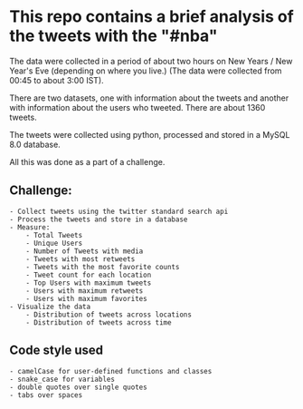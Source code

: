 # This repo contains a brief analysis of the tweets with the "#nba"
The data were collected in a period of about two hours on New Years / New Year's Eve (depending on where you live.)
(The data were collected from 00:45 to about 3:00 IST).

There are two datasets, one with information about the tweets and another with information about the users who tweeted. There are about 1360 tweets.

The tweets were collected using python, processed and stored in a MySQL 8.0 database.

All this was done as a part of a challenge.
## Challenge: 
    - Collect tweets using the twitter standard search api
    - Process the tweets and store in a database
    - Measure:
        - Total Tweets
        - Unique Users
        - Number of Tweets with media
        - Tweets with most retweets
        - Tweets with the most favorite counts
        - Tweet count for each location
        - Top Users with maximum tweets
        - Users with maximum retweets
        - Users with maximum favorites
    - Visualize the data
        - Distribution of tweets across locations
        - Distribution of tweets across time

## Code style used
    - camelCase for user-defined functions and classes
    - snake_case for variables
    - double quotes over single quotes
    - tabs over spaces